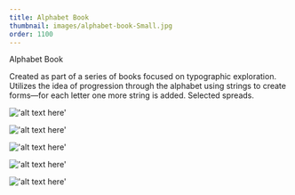 ```yaml
---
title: Alphabet Book
thumbnail: images/alphabet-book-Small.jpg
order: 1100
---
```


Alphabet Book

Created as part of a series of books focused on typographic exploration. Utilizes
the idea of progression through the alphabet using strings to create forms—for
each letter one more string is added. Selected spreads.

!['alt text here'](images/alphabet-book-Small.jpg)

!['alt text here'](images/alphabet-book-fg.jpg)

!['alt text here'](images/alphabet-book-jk.jpg)

!['alt text here'](images/alphabet-book-tu.jpg)

!['alt text here'](images/alphabet-book-xy.jpg)